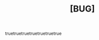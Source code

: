 ---
name: Report a bug 🐞
about: Report an issue to help improve the project.
title: "[BUG] <description>"
labels: ["status: awaiting triage"]
body:
  - type: checkboxes
    id: duplicates
    attributes:
        label: Has this bug been raised before?
        description: Increase the chances of your issue being accepted by making sure it has not been raised before.
        options:
            - label: I have checked "open" AND "closed" issues and this is not a duplicate
              required: true
              
# Description
  - type: textarea
    id: description
    attributes:
        label: Description
        description: A clear description of the bug you have found. Please include relevant information and resources (for example the steps to reproduce the bug)
    validations:
        required: true
        
# Ask for screenshots if applicable.
  - type: textarea
    id: screenshots
    attributes:
      label: Screenshots
      description: Please add screenshots if applicable
    validations:
      required: false
      
# Ask if the issue creator wants to work on it.
  - type: dropdown
    id: assignee
    attributes:
      label: Do you want to work on this issue?
      multiple: false
      options:
        - "No"
        - "Yes"
      default: 0
    validations:
      required: true

  - type: dropdown
    id: assign
    attributes:
      label: "Would you like to work on this issue?"
      options:
        - "Yes"
        

        
  - type: markdown
    attributes:
      value: |
        Please fill out the sections below to help everyone identify and fix the bug
        
  - type: upload
    id: description
    attributes:
      label: Describe your issue
      placeholder: When I click here this happens
    validations:
      required: true

---